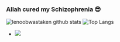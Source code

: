 ### Allah cured my Schizophrenia 😎
![lenoobwastaken github stats](https://github-readme-stats.vercel.app/api?username=lenoobwastaken&show_icons=true&hide_border=true&theme=tokyonight)
![Top Langs](https://github-readme-stats.vercel.app/api/top-langs/?username=lenoobwastaken&theme=tokyonight)
- ![](https://komarev.com/ghpvc/?username=lenoobwastaken&color=blueviolet)
<!--
**lenoobwastaken/lenoobwastaken** is a ✨ _special_ ✨ repository because its `README.md` (this file) appears on your GitHub profile.

Here are some ideas to get you started:

- 🔭 I’m currently working on ...
- 🌱 I’m currently learning ...
- 👯 I’m looking to collaborate on ...
- 🤔 I’m looking for help with ...
- 💬 Ask me about ...
- 📫 How to reach me: ...
- 😄 Pronouns: ...
- ⚡ Fun fact: ...
-->
